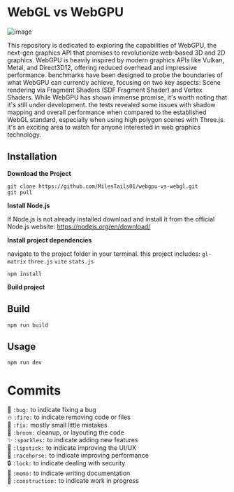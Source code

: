 # WebGL vs WebGPU

![image](https://github.com/MilesTails01/wgpu-vs-webgl/assets/83541965/428fd08b-73fe-4629-ba0e-d48d42a8edfa)

This repository is dedicated to exploring the capabilities of WebGPU, the next-gen graphics API that promises to revolutionize web-based 3D and 2D graphics. WebGPU is heavily inspired by modern graphics APIs like Vulkan, Metal, and Direct3D12, offering reduced overhead and impressive performance. benchmarks have been designed to probe the boundaries of what WebGPU can currently achieve, focusing on two key aspects: Scene rendering via Fragment Shaders (SDF Fragment Shader) and Vertex Shaders. While WebGPU has shown immense promise, it's worth noting that it's still under development. the tests revealed some issues with shadow mapping and overall performance when compared to the established WebGL standard, especially when using high polygon scenes with Three.js. it's an exciting area to watch for anyone interested in web graphics technology.

## Installation


**Download the Project**
```
git clone https://github.com/MilesTails01/webgpu-vs-webgl.git
git pull
```

**Install Node.js**

If Node.js is not already installed download and install it from the official Node.js website: https://nodejs.org/en/download/


**Install project dependencies**

navigate to the project folder in your terminal.
this project includes: `gl-matrix` `three.js` `vite` `stats.js`

```
npm install
```

**Build project**


## Build

```
npm run build
```


## Usage

```
npm run dev
```


# Commits

🐛 `:bug:` to indicate fixing a bug  
🔥 `:fire:` to indicate removing code or files  
🔧 `:fix:` mostly small little mistakes  
🧹 `:broom:` cleanup, or layouting the code  
✨ `:sparkles:` to indicate adding new features  
💄 `:lipstick:` to indicate improving the UI/UX  
🐎 `:racehorse:` to indicate improving performance  
🔒 `:lock:` to indicate dealing with security  
📝 `:memo:` to indicate writing documentation  
🚧 `:construction:` to indicate work in progress  
